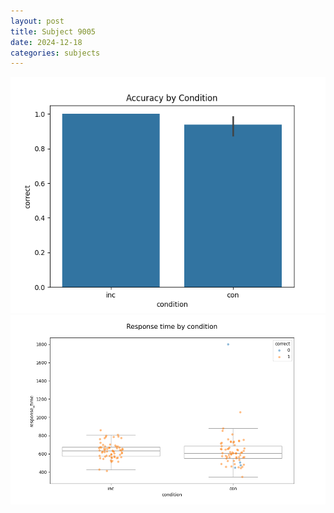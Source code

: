 ```yaml
---
layout: post
title: Subject 9005
date: 2024-12-18
categories: subjects
---
```


![](data/9005/run-1/9005_NF_acc.png)
![](data/9005/run-1/9005_NF_rt.png)
